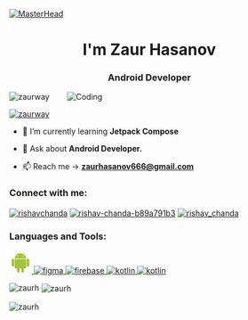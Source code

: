 [![MasterHead](https://1.bp.blogspot.com/-7A4WynwLsMw/XbBpCXG8fHI/AAAAAAAAMt4/uOa1bpLskYgrwGbllhSu2SDj_Mig8SXJQCLcBGAsYHQ/s1600/2000_600px.gif)](zaurh.github.io)
<h1 align="center">I'm Zaur Hasanov </h1> 
<h3 align="center">Android Developer</h3>
<img align="right" alt="Coding" width="400" src="https://cdn.dribbble.com/users/1162077/screenshots/3848914/programmer.gif">


<p align="left"> <img src="https://komarev.com/ghpvc/?username=zaurh&label=Profile%20views&color=0e75b6&style=flat" alt="zaurway" /> </p>

<p align="left"> <a href="https://twitter.com/zaurway" target="blank"><img src="https://img.shields.io/twitter/follow/zaurway?logo=twitter&style=for-the-badge" alt="zaurway" /></a> </p>

 
- 🌱 I’m currently learning **Jetpack Compose** 

- 💬 Ask about **Android Developer.**

- 📫 Reach me -> **zaurhasanov666@gmail.com**

<h3 align="left">Connect with me:</h3>
<p align="left">
<a href="https://twitter.com/zaurway" target="blank"><img align="center" src="https://raw.githubusercontent.com/rahuldkjain/github-profile-readme-generator/master/src/images/icons/Social/twitter.svg" alt="rishavchanda" height="30" width="40" /></a>
<a href="https://linkedin.com/in/zaurway" target="blank"><img align="center" src="https://raw.githubusercontent.com/rahuldkjain/github-profile-readme-generator/master/src/images/icons/Social/linked-in-alt.svg" alt="rishav-chanda-b89a791b3" height="30" width="40" /></a>
<a href="https://instagram.com/zaurway" target="blank"><img align="center" src="https://raw.githubusercontent.com/rahuldkjain/github-profile-readme-generator/master/src/images/icons/Social/instagram.svg" alt="rishav_chanda" height="30" width="40" /></a>
</p>

<h3 align="left">Languages and Tools:</h3>
<p align="left"> <a href="https://developer.android.com" target="_blank" rel="noreferrer"> <img src="https://raw.githubusercontent.com/devicons/devicon/master/icons/android/android-plain.svg" alt="android" width="40" height="40"/> </a>   <a href="https://www.cprogramming.com/" target="_blank" rel="noreferrer"> <a href="https://www.figma.com/" target="_blank" rel="noreferrer"> <img src="https://www.vectorlogo.zone/logos/figma/figma-icon.svg" alt="figma" width="40" height="40"/> </a> <a href="https://firebase.google.com/" target="_blank" rel="noreferrer"> <img src="https://www.vectorlogo.zone/logos/firebase/firebase-icon.svg" alt="firebase" width="40" height="40"/> </a>  </a> <a href="https://kotlinlang.org" target="_blank" rel="noreferrer"> <img src="https://www.vectorlogo.zone/logos/kotlinlang/kotlinlang-icon.svg" alt="kotlin" width="35" height="35"/> </a> <a href="https://kotlinlang.org" target="_blank" rel="noreferrer"> <img src="https://upload.wikimedia.org/wikipedia/commons/9/97/Sqlite-square-icon.svg" alt="kotlin" width="35" height="35"/> </a> 

 

<p><img align="left" src="https://github-readme-stats.vercel.app/api/top-langs?username=zaurh&show_icons=true&locale=en&layout=compact&theme=tokyonight" alt="zaurh" /></p>

<p>&nbsp;<img align="center" src="https://github-readme-stats.vercel.app/api?username=zaurh&show_icons=true&locale=en&theme=tokyonight" alt="zaurh" /></p>

<p><img align="center" src="https://github-readme-streak-stats.herokuapp.com/?user=zaurh&&theme=tokyonight" alt="zaurh" /></p>

